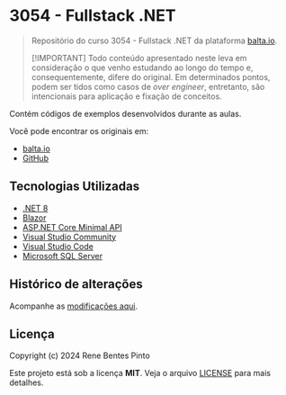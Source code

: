 # 3054 - Fullstack .NET

> Repositório do curso 3054 - Fullstack .NET da plataforma [balta.io](https://balta.io).
>
> [!IMPORTANT]
> Todo conteúdo apresentado neste leva em consideração o que venho estudando ao longo do tempo e, consequentemente, difere do original. Em determinados pontos, podem ser tidos como casos de _over engineer_, entretanto, são intencionais para aplicação e fixação de conceitos.

Contém códigos de exemplos desenvolvidos durante as aulas.

Você pode encontrar os originais em:

- [balta.io](https://balta.io/cursos/fullstack-dotnet)
- [GitHub](https://github.com/balta-io/3054)

## Tecnologias Utilizadas

- [.NET 8](https://dot.net)
- [Blazor](https://dotnet.microsoft.com/apps/aspnet/web-apps/blazor)
- [ASP.NET Core Minimal API](https://dotnet.microsoft.com/apps/aspnet/apis)
- [Visual Studio Community](https://visualstudio.com)
- [Visual Studio Code](https://code.visualstudio.com)
- [Microsoft SQL Server](https://www.microsoft.com/sql-server)

## Histórico de alterações

Acompanhe as [modificações aqui][changelog].

## Licença

Copyright (c) 2024 Rene Bentes Pinto

Este projeto está sob a licença **MIT**. Veja o arquivo [LICENSE](LICENSE) para mais detalhes.

[changelog]: ../../commits
